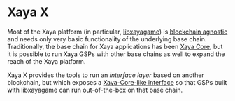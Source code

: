 # Xaya X

Most of the Xaya platform (in particular,
[libxayagame](https://github.com/xaya/libxayagame)) is [blockchain
agnostic](https://xaya.medium.com/xaya-blockchain-agnostic-polygon-b0b3d29cccb3)
and needs only very basic functionality of the underlying base chain.
Traditionally, the base chain for Xaya applications has been
[Xaya Core](https://github.com/xaya/xaya), but it is possible to run
Xaya GSPs with other base chains as well to expand the reach of the Xaya
platform.

Xaya X provides the tools to run an *interface layer* based
on another blockchain, but which exposes a [Xaya-Core-like
interface](https://github.com/xaya/xaya/blob/master/doc/xaya/interface.md)
so that GSPs built with libxayagame can run out-of-the-box on that
base chain.
